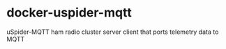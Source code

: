 # docker-uspider-mqtt
uSpider-MQTT ham radio cluster server client that ports telemetry data to MQTT
